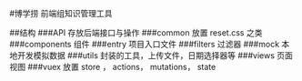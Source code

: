 #博学捞
前端组知识管理工具


##结构
###API
存放后端接口与操作
###common
放置 reset.css 之类
###components
组件
###entry
项目入口文件
###filters
过滤器
###mock
本地开发模拟数据
###utils
封装的工具，上传文件，日期选择器等
###views
页面视图
###vuex
放置 store ， actions， mutations， state


